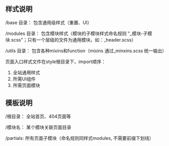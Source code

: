 ## 样式说明

  /base 目录：     包含通用级样式（重置、UI）

  /modules 目录：  包含模块样式（模块的子模块样式命名规则 "_模块-子模块.scss"；只有一个层级的文件为通用模块，如：_header.scss）

  /utils 目录：    包含各种mixins和function（mixins 通过_minxins.scss 统一输出）


  页面入口样式文件在style根目录下，import顺序：
  1. 全站通用样式
  2. 所需UI组件
  3. 所需页面模块


## 模板说明

  /根目录： 全站首页、404页面等

  /模块名： 某个模块关联页面目录

  /partials: 所有页面子模块（命名规则同样式modules, 不需要前缀下划线）


